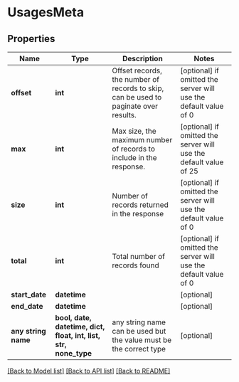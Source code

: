 # UsagesMeta


## Properties
Name | Type | Description | Notes
------------ | ------------- | ------------- | -------------
**offset** | **int** | Offset records, the number of records to skip, can be used to paginate over results. | [optional]  if omitted the server will use the default value of 0
**max** | **int** | Max size, the maximum number of records to include in the response. | [optional]  if omitted the server will use the default value of 25
**size** | **int** | Number of records returned in the response | [optional]  if omitted the server will use the default value of 0
**total** | **int** | Total number of records found | [optional]  if omitted the server will use the default value of 0
**start_date** | **datetime** |  | [optional] 
**end_date** | **datetime** |  | [optional] 
**any string name** | **bool, date, datetime, dict, float, int, list, str, none_type** | any string name can be used but the value must be the correct type | [optional]

[[Back to Model list]](../README.md#documentation-for-models) [[Back to API list]](../README.md#documentation-for-api-endpoints) [[Back to README]](../README.md)


